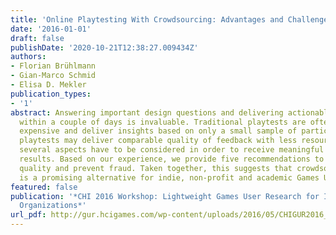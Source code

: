 ```yaml
---
title: 'Online Playtesting With Crowdsourcing: Advantages and Challenges'
date: '2016-01-01'
draft: false
publishDate: '2020-10-21T12:38:27.009434Z'
authors:
- Florian Brühlmann
- Gian-Marco Schmid
- Elisa D. Mekler
publication_types:
- '1'
abstract: Answering important design questions and delivering actionable insights
  within a couple of days is invaluable. Traditional playtests are often time consuming,
  expensive and deliver insights based on only a small sample of participants. Crowdsourced
  playtests may deliver comparable quality of feedback with less resources. However,
  several aspects have to be considered in order to receive meaningful and actionable
  results. Based on our experience, we provide five recommendations to ensure data
  quality and prevent fraud. Taken together, this suggests that crowdsourced playtesting
  is a promising alternative for indie, non-profit and academic Games User Research.
featured: false
publication: '*CHI 2016 Workshop: Lightweight Games User Research for Indies and Non-Profit
  Organizations*'
url_pdf: http://gur.hcigames.com/wp-content/uploads/2016/05/CHIGUR2016_paper_6.pdf
---
```


